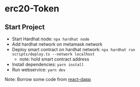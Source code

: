 # erc20-Token

## Start Project
- Start Hardhat node: `npx hardhat node`
- Add hardhat network on metamask network
- Deploy smart contract on hardhat network: `npx hardhat run scripts/deploy.ts --network localhost`
  - note: hold smart contract address
- Install dependencies: `yarn install`
- Run webservice: `yarn dev`


Note: Borrow some  code from [react-dapp](https://github.com/jellydn/react-dapp)
